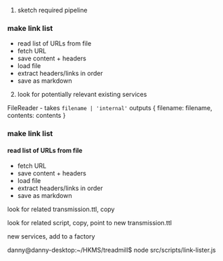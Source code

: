 1. sketch required pipeline

### make link list

* read list of URLs from file
* fetch URL
* save content + headers
* load file
* extract headers/links in order
* save as markdown

2. look for potentially relevant existing services

FileReader - takes `filename | 'internal'` outputs { filename: filename, contents: contents }

### make link list

#### read list of URLs from file
* fetch URL
* save content + headers
* load file
* extract headers/links in order
* save as markdown

look for related transmission.ttl, copy

look for related script, copy, point to new transmission.ttl

new services, add to a factory

danny@danny-desktop:~/HKMS/treadmill$ node src/scripts/link-lister.js












